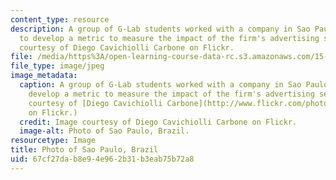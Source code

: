 ```yaml
---
content_type: resource
description: A group of G-Lab students worked with a company in Sao Paulo, Brazil,
  to develop a metric to measure the impact of the firm's advertising services. Image
  courtesy of Diego Cavichiolli Carbone on Flickr.
file: /media/https%3A/open-learning-course-data-rc.s3.amazonaws.com/15-389b-global-entrepreneurship-lab-latin-america-the-middle-east-and-africa-fall-2010/67cf27dab8e94e962b31b3eab75b72a8_15-389bf10.jpg
file_type: image/jpeg
image_metadata:
  caption: A group of G-Lab students worked with a company in Sao Paulo, Brazil, to
    develop a metric to measure the impact of the firm's advertising services. (Image
    courtesy of [Diego Cavichiolli Carbone](http://www.flickr.com/photos/dccarbone/6090666816/)
    on Flickr.)
  credit: Image courtesy of Diego Cavichiolli Carbone on Flickr.
  image-alt: Photo of Sao Paulo, Brazil.
resourcetype: Image
title: Photo of Sao Paulo, Brazil
uid: 67cf27da-b8e9-4e96-2b31-b3eab75b72a8
---
```

